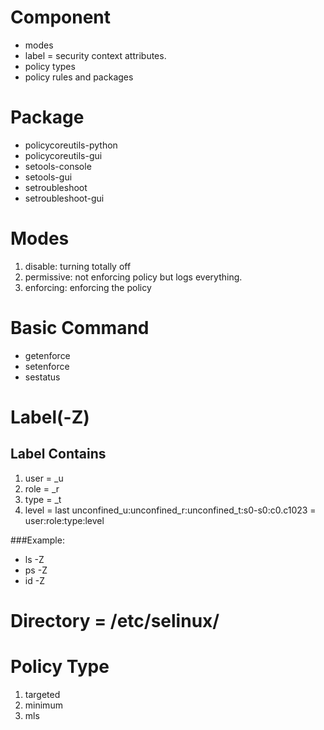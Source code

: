 # Component
  - modes
  - label = security context attributes.
  - policy types
  - policy rules and packages

# Package
  - policycoreutils-python
  - policycoreutils-gui
  - setools-console
  - setools-gui
  - setroubleshoot
  - setroubleshoot-gui

# Modes
1. disable: turning totally off
2. permissive: not enforcing policy but logs everything.
3. enforcing: enforcing the policy 

# Basic Command
  - getenforce
  - setenforce
  - sestatus

# Label(-Z)
## Label Contains
  1. user = _u
  2. role = _r
  3. type = _t
  4. level = last
		unconfined_u:unconfined_r:unconfined_t:s0-s0:c0.c1023 = user:role:type:level

###Example:
  - ls -Z
  - ps -Z
  - id -Z


# Directory = /etc/selinux/

# Policy Type
  1. targeted
  2. minimum
  3. mls
